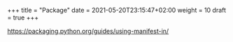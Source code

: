+++
title = "Package"
date = 2021-05-20T23:15:47+02:00
weight = 10
draft = true
+++


https://packaging.python.org/guides/using-manifest-in/